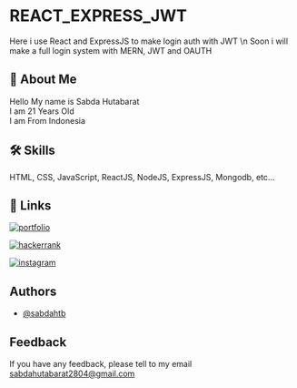 # REACT_EXPRESS_JWT

Here i use React and ExpressJS to make login auth with JWT \n
Soon i will make a full login system with MERN, JWT and OAUTH

## 🚀 About Me

Hello My name is Sabda Hutabarat \
I am 21 Years Old \
I am From Indonesia

## 🛠 Skills

HTML, CSS, JavaScript, ReactJS, NodeJS, ExpressJS, Mongodb, etc...

## 🔗 Links

[![portfolio](https://img.shields.io/badge/my_portfolio-000?style=for-the-badge&logo=ko-fi&logoColor=white)](https://sabdahtb.github.io/portfolio/)

[![hackerrank](https://img.shields.io/badge/-Hackerrank-2EC866?style=for-the-badge&logo=HackerRank&logoColor=white)](https://www.hackerrank.com/sabdahutabarat21)

[![instagram](https://img.shields.io/badge/Instagram-E4405F?style=for-the-badge&logo=instagram&logoColor=white)](https://www.instagram.com/sabdahtb/)

## Authors

- [@sabdahtb](https://github.com/sabdahtb)

## Feedback

If you have any feedback, please tell to my email sabdahutabarat2804@gmail.com
